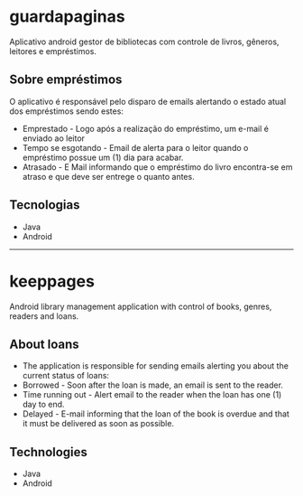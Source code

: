 # guardapaginas

Aplicativo android gestor de bibliotecas com controle de livros, gêneros, leitores e empréstimos.

## Sobre empréstimos
O aplicativo é responsável pelo disparo de emails alertando o estado atual dos empréstimos sendo estes:
* Emprestado - Logo após a realização do empréstimo, um e-mail é enviado ao leitor
* Tempo se esgotando - Email de alerta para o leitor quando o empréstimo possue um (1) dia para acabar.
* Atrasado - E Mail informando que o empréstimo do livro encontra-se em atraso e que deve ser entrege o quanto antes.

## Tecnologias
* Java
* Android

-----

# keeppages

Android library management application with control of books, genres, readers and loans.

## About loans
* The application is responsible for sending emails alerting you about the current status of loans:
* Borrowed - Soon after the loan is made, an email is sent to the reader.
* Time running out - Alert email to the reader when the loan has one (1) day to end.
* Delayed - E-mail informing that the loan of the book is overdue and that it must be delivered as soon as possible.

## Technologies
* Java
* Android
